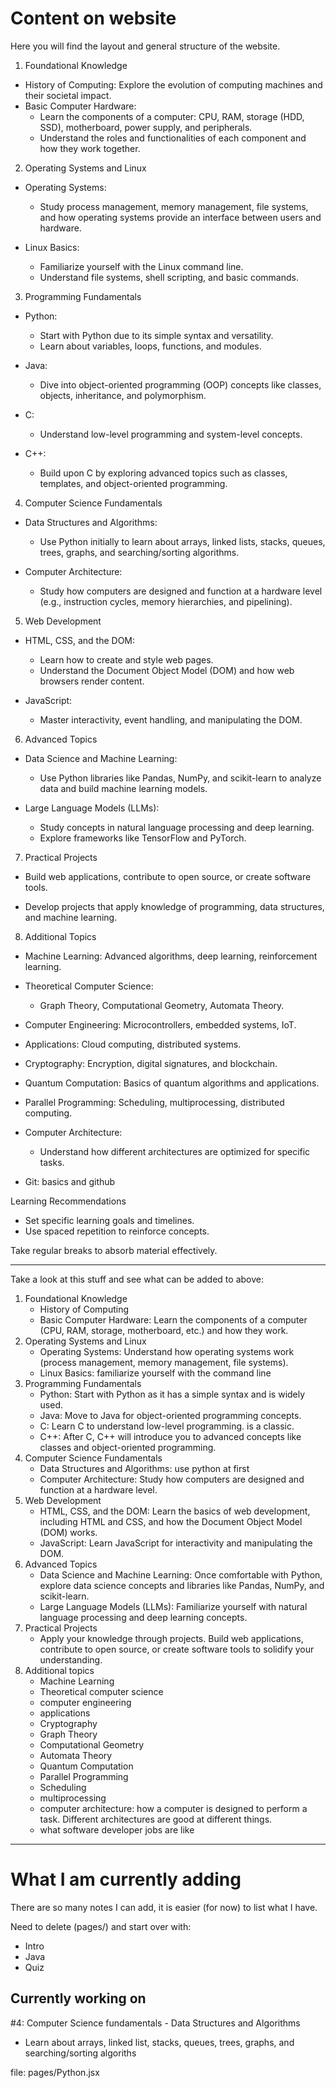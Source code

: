 
# Content on website

Here you will find the layout and general structure of the website.

1. Foundational Knowledge

- History of Computing: Explore the evolution of computing machines and their societal impact.
- Basic Computer Hardware:
    - Learn the components of a computer: CPU, RAM, storage (HDD, SSD), motherboard, power supply, and peripherals.
    - Understand the roles and functionalities of each component and how they work together.

2. Operating Systems and Linux

- Operating Systems:
    - Study process management, memory management, file systems, and how operating systems provide an interface between users and hardware.

- Linux Basics:
    - Familiarize yourself with the Linux command line.
    - Understand file systems, shell scripting, and basic commands.

3. Programming Fundamentals

- Python:
    - Start with Python due to its simple syntax and versatility.
    - Learn about variables, loops, functions, and modules.

- Java:
    - Dive into object-oriented programming (OOP) concepts like classes, objects, inheritance, and polymorphism.

- C:
    - Understand low-level programming and system-level concepts.

- C++:
    - Build upon C by exploring advanced topics such as classes, templates, and object-oriented programming.

4. Computer Science Fundamentals

- Data Structures and Algorithms:
    - Use Python initially to learn about arrays, linked lists, stacks, queues, trees, graphs, and searching/sorting algorithms.

- Computer Architecture:
    - Study how computers are designed and function at a hardware level (e.g., instruction cycles, memory hierarchies, and pipelining).

5. Web Development

- HTML, CSS, and the DOM:
    - Learn how to create and style web pages.
    - Understand the Document Object Model (DOM) and how web browsers render content.

- JavaScript:
    - Master interactivity, event handling, and manipulating the DOM.

6. Advanced Topics

- Data Science and Machine Learning:
    - Use Python libraries like Pandas, NumPy, and scikit-learn to analyze data and build machine learning models.

- Large Language Models (LLMs):
    - Study concepts in natural language processing and deep learning.
    - Explore frameworks like TensorFlow and PyTorch.

7. Practical Projects
    
- Build web applications, contribute to open source, or create software tools.

- Develop projects that apply knowledge of programming, data structures, and machine learning.

8. Additional Topics

- Machine Learning: Advanced algorithms, deep learning, reinforcement learning.

- Theoretical Computer Science:
    - Graph Theory, Computational Geometry, Automata Theory.
- Computer Engineering: Microcontrollers, embedded systems, IoT.
- Applications: Cloud computing, distributed systems.
- Cryptography: Encryption, digital signatures, and blockchain.
- Quantum Computation: Basics of quantum algorithms and applications.
- Parallel Programming: Scheduling, multiprocessing, distributed computing.
- Computer Architecture:
    - Understand how different architectures are optimized for specific tasks.
- Git: basics and github

Learning Recommendations
- Set specific learning goals and timelines.
- Use spaced repetition to reinforce concepts.

Take regular breaks to absorb material effectively.

---

Take a look at this stuff and see what can be added to above:

1. Foundational Knowledge
    - History of Computing
    - Basic Computer Hardware: Learn the components of a computer (CPU, RAM, storage, motherboard, etc.) and how they work. 
2. Operating Systems and Linux
    - Operating Systems: Understand how operating systems work (process management, memory management, file systems). 
    - Linux Basics: familiarize yourself with the command line
3. Programming Fundamentals
    - Python: Start with Python as it has a simple syntax and is widely used. 
    - Java: Move to Java for object-oriented programming concepts.
    - C: Learn C to understand low-level programming.  is a classic.
    - C++: After C, C++ will introduce you to advanced concepts like classes and object-oriented programming.
4. Computer Science Fundamentals
    - Data Structures and Algorithms: use python at first
    - Computer Architecture: Study how computers are designed and function at a hardware level. 
5. Web Development
    - HTML, CSS, and the DOM: Learn the basics of web development, including HTML and CSS, and how the Document Object Model (DOM) works.
    - JavaScript: Learn JavaScript for interactivity and manipulating the DOM.
6. Advanced Topics
    - Data Science and Machine Learning: Once comfortable with Python, explore data science concepts and libraries like Pandas, NumPy, and scikit-learn.
    - Large Language Models (LLMs): Familiarize yourself with natural language processing and deep learning concepts. 
7. Practical Projects
    - Apply your knowledge through projects. Build web applications, contribute to open source, or create software tools to solidify your understanding.
8. Additional topics
    - Machine Learning
    - Theoretical computer science
    - computer engineering
    - applications
    - Cryptography
    - Graph Theory
    - Computational Geometry
    - Automata Theory
    - Quantum Computation
    - Parallel Programming
    - Scheduling
    - multiprocessing
    - computer architecture: how a computer is designed to perform a task. Different architectures are good at different things. 
    - what software developer jobs are like

---

# What I am currently adding

There are so many notes I can add, it is easier (for now) to list what I have. 

Need to delete (pages/) and start over with: 
- Intro 
- Java
- Quiz

## Currently working on

\#4: Computer Science fundamentals - Data Structures and Algorithms
- Learn about arrays, linked list, stacks, queues, trees, graphs, and searching/sorting algoriths

file: pages/Python.jsx

